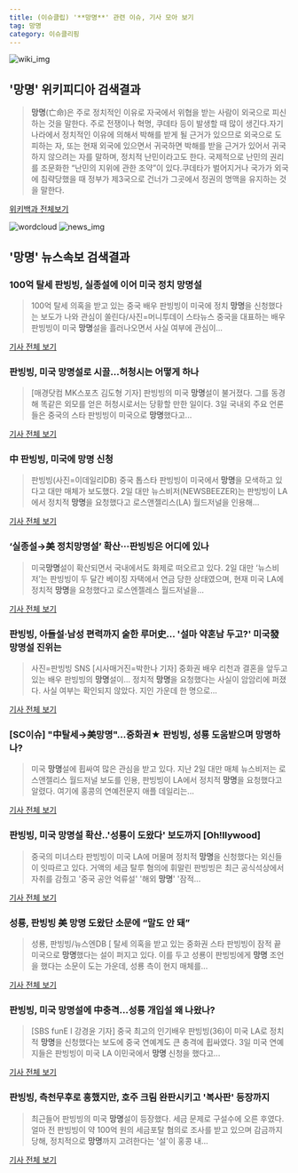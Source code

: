 ```yaml
---
title: (이슈클립) '**망명**' 관련 이슈, 기사 모아 보기
tag: 망명
category: 이슈클리핑
---
```

![wiki_img](https://user-images.githubusercontent.com/42597476/44503234-41136a80-a6d0-11e8-9071-6fc6418eafe4.png)
## **'**망명**'** 위키피디아 검색결과
>**망명**(亡命)은 주로 정치적인 이유로 자국에서 위협을 받는 사람이 외국으로 피신하는 것을 말한다. 주로 전쟁이나 혁명, 쿠데타 등이 발생할 때 많이 생긴다.자기 나라에서 정치적인 이유에 의해서 박해를 받게 될 근거가 있으므로 외국으로 도피하는 자, 또는 현재 외국에 있으면서 귀국하면 박해를 받을 근거가 있어서 귀국하지 않으려는 자를 말하며, 정치적 난민이라고도 한다. 국제적으로 난민의 권리를 조문화한 “난민의 지위에 관한 조약”이 있다.쿠데타가 벌어지거나 국가가 외국에 침략당했을 때 정부가 제3국으로 건너가 그곳에서 정권의 명맥을 유지하는 것을 말한다.

<a href="https://ko.wikipedia.org/wiki/망명" target="_blank">위키백과 전체보기</a>

![wordcloud](https://s3.ap-northeast-2.amazonaws.com/lyrics101-wordcloud/2018-09-03-1535948003.png)
![news_img](https://user-images.githubusercontent.com/42597476/44507050-1206f400-a6e4-11e8-8d98-7ffbfebb353f.png)
## **'**망명**'** 뉴스속보 검색결과
### 100억 탈세 판빙빙, 실종설에 이어 미국 정치 **망명**설

>100억 탈세 의혹을 받고 있는 중국 배우 판빙빙이 미국에 정치 **망명**을 신청했다는 보도가 나와 관심이 쏠린다/사진=머니투데이 스타뉴스 중국을 대표하는 배우 판빙빙이 미국 **망명**설을 흘러나오면서 사실 여부에 관심이...

<a href="http://star.mt.co.kr/stview.php?no=2018090308240564541" target="_blank">기사 전체 보기</a>

### 판빙빙, 미국 **망명**설로 시끌…허청시는 어떻게 하나

>[매경닷컴 MK스포츠 김도형 기자] 판빙빙의 미국 **망명**설이 불거졌다. 그를 동경해 똑같은 외모를 얻은 허청시로서는 당황할 만한 일이다. 3일 국내외 주요 언론들은 중국의 스타 판빙빙이 미국으로 **망명**했다고...

<a href="http://sports.mk.co.kr/view.php?year=2018&no=553322" target="_blank">기사 전체 보기</a>

### 中 판빙빙, 미국에 **망명** 신청

>판빙빙(사진=이데일리DB) 중국 톱스타 판빙빙이 미국에서 **망명**을 모색하고 있다고 대만 매체가 보도했다. 2일 대만 뉴스비저(NEWSBEEZER)는 판빙빙이 LA에서 정치적 **망명**을 요청했다고 로스앤젤리스(LA) 월드저널을 인용해...

<a href="http://starin.edaily.co.kr/news/newspath.asp?newsid=01092246619336512" target="_blank">기사 전체 보기</a>

### ‘실종설→美 정치**망명**설’ 확산···판빙빙은 어디에 있나

>미국**망명**설이 확산되면서 국내에서도 화제로 떠오르고 있다. 2일 대만 ‘뉴스비저’는 판빙빙이 두 달간 베이징 자택에서 연금 당한 상태였으며, 현재 미국 LA에 정치적 **망명**을 요청했다고 로스엔젤레스 월드저널을...

<a href="http://www.sedaily.com/NewsView/1S4HQXIND0" target="_blank">기사 전체 보기</a>

### 판빙빙, 아들설·남성 편력까지 숱한 루머史… '설마 약혼남 두고?' 미국發 **망명**설 진위는

>사진=판빙빙 SNS [시사매거진=박한나 기자] 중화권 배우 리천과 결혼을 앞두고 있는 배우 판빙빙의 **망명**설이... 정치적 **망명**을 요청했다는 사실이 암암리에 퍼졌다. 사실 여부는 확인되지 않았다. 지인 가운데 한 명으로...

<a href="http://www.sisamagazine.co.kr/news/articleView.html?idxno=142565" target="_blank">기사 전체 보기</a>

### [SC이슈] "中탈세→美**망명**"…중화권★ 판빙빙, 성룡 도움받으며 **망명**하나?

>미국 **망명**설에 휩싸여 많은 관심을 받고 있다. 지난 2일 대만 매체 뉴스비저는 로스앤젤리스 월드저널 보도를 인용, 판빙빙이 LA에서 정치적 **망명**을 요청했다고 알렸다. 여기에 홍콩의 연예전문지 애플 데일리는...

<a href="http://sports.chosun.com/news/ntype.htm?id=201809040100018480001287&servicedate=20180903" target="_blank">기사 전체 보기</a>

### 판빙빙, 미국 **망명**설 확산..'성룡이 도왔다' 보도까지 [Oh!llywood]

>중국의 미녀스타 판빙빙이 미국 LA에 머물며 정치적 **망명**을 신청했다는 외신들이 잇따르고 있다. 거액의 세금 탈루 혐의에 휘말린 판빙빙은 최근 공식석상에서 자취를 감췄고 '중국 공안 억류설' '해외 **망명**' '잠적...

<a href="http://www.osen.co.kr/article/G1110980949" target="_blank">기사 전체 보기</a>

### 성룡, 판빙빙 美 **망명** 도왔단 소문에 “말도 안 돼”

>성룡, 판빙빙/뉴스엔DB [ 탈세 의혹을 받고 있는 중화권 스타 판빙빙이 잠적 끝 미국으로 **망명**했다는 설이 퍼지고 있다. 이를 두고 성룡이 판빙빙에게 **망명** 조언을 했다는 소문이 도는 가운데, 성룡 측이 현지 매체를...

<a href="http://www.newsen.com/news_view.php?uid=201809030833086710" target="_blank">기사 전체 보기</a>

### 판빙빙, 미국 **망명**설에 中충격…성룡 개입설 왜 나왔나?

>[SBS funE l 강경윤 기자] 중국 최고의 인기배우 판빙빙(36)이 미국 LA로 정치적 **망명**을 신청했다는 보도에 중국 연예계도 큰 충격에 휩싸였다. 3일 미국 연예지들은 판빙빙이 미국 LA 이민국에서 **망명** 신청을 했다고...

<a href="http://sbsfune.sbs.co.kr/news/news_content.jsp?article_id=E10009195866" target="_blank">기사 전체 보기</a>

### 판빙빙, 측천무후로 흥했지만, 호주 크림 완판시키고 '복사판' 등장까지

>최근들어 판빙빙의 미국 **망명**설이 등장했다. 세금 문제로 구설수에 오른 후였다. 얼마 전 판빙빙이 약 100억 원의 세금포탈 혐의로 조사를 받고 있으며 감금까지 당해, 정치적으로 **망명**까지 고려한다는 '설'이 홍콩 내...

<a href="http://www.kihoilbo.co.kr/?mod=news&act=articleView&idxno=766985" target="_blank">기사 전체 보기</a>


